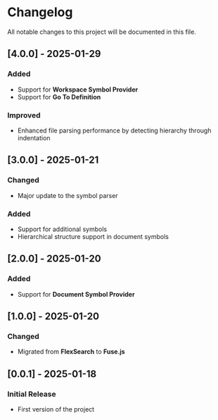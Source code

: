 # Changelog

All notable changes to this project will be documented in this file.

## [4.0.0] - 2025-01-29  
### Added  
- Support for **Workspace Symbol Provider**  
- Support for **Go To Definition**  

### Improved  
- Enhanced file parsing performance by detecting hierarchy through indentation  

## [3.0.0] - 2025-01-21  
### Changed  
- Major update to the symbol parser  

### Added  
- Support for additional symbols  
- Hierarchical structure support in document symbols  

## [2.0.0] - 2025-01-20 
### Added  
- Support for **Document Symbol Provider**  

## [1.0.0] - 2025-01-20  
### Changed  
- Migrated from **FlexSearch** to **Fuse.js**  

## [0.0.1] - 2025-01-18  
### Initial Release  
- First version of the project  
